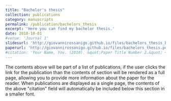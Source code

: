 ```yaml
---
title: "Bachelor's thesis"
collection: publications
category: manuscripts
permalink: /publication/bachelors_thesis
excerpt: 'Here you can find my bachelor thesis.'
date: 2010-10-01
#venue: 'Journal 1'
slidesurl: 'http://giovannirossanigo.github.io/files/bachelors_thesis_beamer.pdf'
paperurl: 'http://giovannirossanigo.github.io/files/bachelors_thesis.pdf'
#citation: 'Your Name, You. (2010). &quot;Paper Title Number 2.&quot; <i>Journal 1</i>. 1(2).'
---
```


The contents above will be part of a list of publications, if the user clicks the link for the publication than the contents of section will be rendered as a full page, allowing you to provide more information about the paper for the reader. When publications are displayed as a single page, the contents of the above "citation" field will automatically be included below this section in a smaller font.
